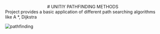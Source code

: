 <div align="center"> # UNITIY PATHFINDING METHODS </div>
Project provides a basic application of different path searching algorithms  like A *, Dijkstra




<p  text-align="center"><img src="https://i.imgur.com/fno5k64.gif" alt ="pathfinding"> </p>
